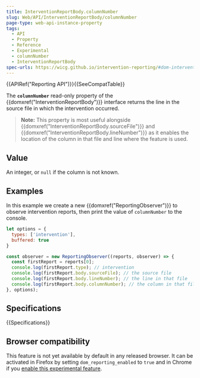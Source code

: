```yaml
---
title: InterventionReportBody.columnNumber
slug: Web/API/InterventionReportBody/columnNumber
page-type: web-api-instance-property
tags:
  - API
  - Property
  - Reference
  - Experimental
  - columnNumber
  - InterventionReportBody
spec-urls: https://wicg.github.io/intervention-reporting/#dom-interventionreportbody-columnnumber
---
```

{{APIRef("Reporting API")}}{{SeeCompatTable}}

The **`columnNumber`** read-only property of the {{domxref("InterventionReportBody")}} interface returns the line in the source file in which the intervention occurred.

> **Note:** This property is most useful alongside {{domxref("InterventionReportBody.sourceFile")}} and {{domxref("InterventionReportBody.lineNumber")}} as it enables the location of the column in that file and line where the feature is used.

## Value

An integer, or `null` if the column is not known.

## Examples

In this example we create a new {{domxref("ReportingObserver")}} to observe intervention reports, then print the value of `columnNumber` to the console.

```js
let options = {
  types: ['intervention'],
  buffered: true
}

const observer = new ReportingObserver((reports, observer) => {
  const firstReport = reports[0];
  console.log(firstReport.type); // intervention
  console.log(firstReport.body.sourceFile); // the source file
  console.log(firstReport.body.lineNumber); // the line in that file
  console.log(firstReport.body.columnNumber); // the column in that file.
}, options);
```

## Specifications

{{Specifications}}

## Browser compatibility

This feature is not yet available by default in any released browser. It can be activated in Firefox by setting `dom_reporting_enabled` to `true` and in Chrome if you [enable this experimental feature](https://web.dev/reporting-api/#use-devtools).
